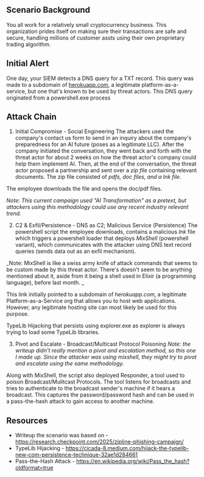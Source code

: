 
## Scenario Background
You all work for a relatively small cryptocurrency business. This organization prides itself on making sure their transactions are safe and secure, handling millions of customer assts using their own proprietary trading algorithm. 

## Initial Alert
One day, your SIEM detects a DNS query for a TXT record. This query was made to a subdomain of [herokuapp.com](http://herokuapp.com), a legitimate platform-as-a-service, but one that's known to be used by threat actors. This DNS query originated from a powershell.exe process

## Attack Chain
1. Initial Compromise - Social Engineering
The attackers used the company's contact us form to send in an inquiry about the company's preparedness for an AI future (poses as a legitimate LLC). After the company initiated the conversation, they went back and forth with the threat actor for about 2 weeks on how the threat actor's company could help them implement AI. Then, at the end of the conversation, the threat actor proposed a partnership and sent over a _zip file_ containing relevant documents. The zip file consisted of _pdfs, doc files, and a lnk file_.

The employee downloads the file and opens the doc/pdf files. 

_Note: This current campaign used "AI Transformation" as a pretext, but attackers using this methodology could use any recent industry relevant trend._

2. C2 & Exfil/Persistence - DNS as C2; Malicious Service  (Persistence)
The powershell script the employee downloads, contains a malicious _lnk_ file which triggers a powershell loader that deploys _MixShell_ (powershell variant), which communicates with the attacker using DNS text record queries (sends data out as an exfil mechanism).

_Note: MixShell is like a swiss army knife of attack commands that seems to be custom made by this threat actor. There's doesn't seem to be anything mentioned about it, aside from it being a shell used in Elixir (a programming language), before last month.  _

This link initially pointed to a subdomain of _herokuapp.com_, a legitimate Platform-as-a-Service org that allows you to host web applications. However, any legitimate hosting site can most likely be used for this purpose. 

TypeLib Hijacking that persists using explorer.exe as explorer is always trying to load some TypeLib libraries. 


3. Pivot and Escalate - Broadcast/Multicast Protocol Poisoning 
_Note: the writeup didn't really mention a pivot and escalation method, so this one I made up. Since the attacker was using mixshell, they might try to pivot and escalate using the same methodology._

Along with MixShell, the script also deployed Responder, a tool used to poison Broadcast/Mulitcast Protocols. The tool listens for broadcasts and tries to authenticate to the broadcast sender's machine if it hears a broadcast. This captures the password/password hash and can be used in a pass-the-hash attack to gain access to another machine. 


## Resources
- Writeup  the scenario was based on - https://research.checkpoint.com/2025/zipline-phishing-campaign/
- TypeLib Hijacking - https://cicada-8.medium.com/hijack-the-typelib-new-com-persistence-technique-32ae1d284661
- Pass-the-Hash Attack - https://en.wikipedia.org/wiki/Pass_the_hash?oldformat=true